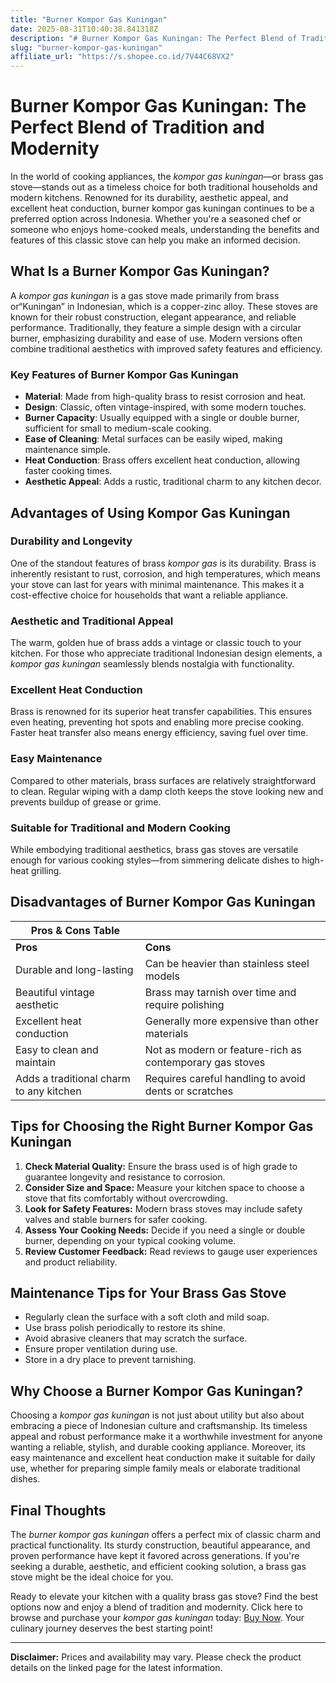 ```yaml
---
title: "Burner Kompor Gas Kuningan"
date: 2025-08-31T10:40:38.841318Z
description: "# Burner Kompor Gas Kuningan: The Perfect Blend of Tradition and Modernity..."
slug: "burner-kompor-gas-kuningan"
affiliate_url: "https://s.shopee.co.id/7V44C68VX2"
---
```

# Burner Kompor Gas Kuningan: The Perfect Blend of Tradition and Modernity

In the world of cooking appliances, the *kompor gas kuningan*—or brass gas stove—stands out as a timeless choice for both traditional households and modern kitchens. Renowned for its durability, aesthetic appeal, and excellent heat conduction, burner kompor gas kuningan continues to be a preferred option across Indonesia. Whether you're a seasoned chef or someone who enjoys home-cooked meals, understanding the benefits and features of this classic stove can help you make an informed decision.

## What Is a Burner Kompor Gas Kuningan?

A *kompor gas kuningan* is a gas stove made primarily from brass or“Kuningan” in Indonesian, which is a copper-zinc alloy. These stoves are known for their robust construction, elegant appearance, and reliable performance. Traditionally, they feature a simple design with a circular burner, emphasizing durability and ease of use. Modern versions often combine traditional aesthetics with improved safety features and efficiency.

### Key Features of Burner Kompor Gas Kuningan

- **Material**: Made from high-quality brass to resist corrosion and heat.
- **Design**: Classic, often vintage-inspired, with some modern touches.
- **Burner Capacity**: Usually equipped with a single or double burner, sufficient for small to medium-scale cooking.
- **Ease of Cleaning**: Metal surfaces can be easily wiped, making maintenance simple.
- **Heat Conduction**: Brass offers excellent heat conduction, allowing faster cooking times.
- **Aesthetic Appeal**: Adds a rustic, traditional charm to any kitchen decor.

## Advantages of Using Kompor Gas Kuningan

### Durability and Longevity

One of the standout features of brass *kompor gas* is its durability. Brass is inherently resistant to rust, corrosion, and high temperatures, which means your stove can last for years with minimal maintenance. This makes it a cost-effective choice for households that want a reliable appliance.

### Aesthetic and Traditional Appeal

The warm, golden hue of brass adds a vintage or classic touch to your kitchen. For those who appreciate traditional Indonesian design elements, a *kompor gas kuningan* seamlessly blends nostalgia with functionality.

### Excellent Heat Conduction

Brass is renowned for its superior heat transfer capabilities. This ensures even heating, preventing hot spots and enabling more precise cooking. Faster heat transfer also means energy efficiency, saving fuel over time.

### Easy Maintenance

Compared to other materials, brass surfaces are relatively straightforward to clean. Regular wiping with a damp cloth keeps the stove looking new and prevents buildup of grease or grime.

### Suitable for Traditional and Modern Cooking

While embodying traditional aesthetics, brass gas stoves are versatile enough for various cooking styles—from simmering delicate dishes to high-heat grilling.

## Disadvantages of Burner Kompor Gas Kuningan

| **Pros & Cons Table** |  |
|------------------------|---------------------------------------------------|
| **Pros**             | **Cons**                                         |
| Durable and long-lasting | Can be heavier than stainless steel models       |
| Beautiful vintage aesthetic | Brass may tarnish over time and require polishing|
| Excellent heat conduction | Generally more expensive than other materials   |
| Easy to clean and maintain | Not as modern or feature-rich as contemporary gas stoves |
| Adds a traditional charm to any kitchen | Requires careful handling to avoid dents or scratches |

## Tips for Choosing the Right Burner Kompor Gas Kuningan

1. **Check Material Quality:** Ensure the brass used is of high grade to guarantee longevity and resistance to corrosion.
2. **Consider Size and Space:** Measure your kitchen space to choose a stove that fits comfortably without overcrowding.
3. **Look for Safety Features:** Modern brass stoves may include safety valves and stable burners for safer cooking.
4. **Assess Your Cooking Needs:** Decide if you need a single or double burner, depending on your typical cooking volume.
5. **Review Customer Feedback:** Read reviews to gauge user experiences and product reliability.

## Maintenance Tips for Your Brass Gas Stove

- Regularly clean the surface with a soft cloth and mild soap.
- Use brass polish periodically to restore its shine.
- Avoid abrasive cleaners that may scratch the surface.
- Ensure proper ventilation during use.
- Store in a dry place to prevent tarnishing.

## Why Choose a Burner Kompor Gas Kuningan?

Choosing a *kompor gas kuningan* is not just about utility but also about embracing a piece of Indonesian culture and craftsmanship. Its timeless appeal and robust performance make it a worthwhile investment for anyone wanting a reliable, stylish, and durable cooking appliance. Moreover, its easy maintenance and excellent heat conduction make it suitable for daily use, whether for preparing simple family meals or elaborate traditional dishes.

## Final Thoughts

The *burner kompor gas kuningan* offers a perfect mix of classic charm and practical functionality. Its sturdy construction, beautiful appearance, and proven performance have kept it favored across generations. If you're seeking a durable, aesthetic, and efficient cooking solution, a brass gas stove might be the ideal choice for you.

Ready to elevate your kitchen with a quality brass gas stove? Find the best options now and enjoy a blend of tradition and modernity. Click here to browse and purchase your *kompor gas kuningan* today: [Buy Now](https://s.shopee.co.id/7V44C68VX2). Your culinary journey deserves the best starting point!

---

**Disclaimer:** Prices and availability may vary. Please check the product details on the linked page for the latest information.
